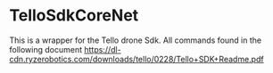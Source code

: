 # TelloSdkCoreNet

This is a wrapper for the Tello drone Sdk. All commands found in the following document https://dl-cdn.ryzerobotics.com/downloads/tello/0228/Tello+SDK+Readme.pdf
